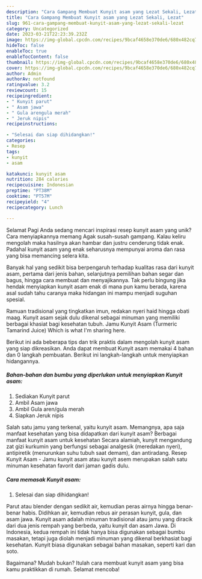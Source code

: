 ```yaml
---
description: "Cara Gampang Membuat Kunyit asam yang Lezat Sekali, Lezat"
title: "Cara Gampang Membuat Kunyit asam yang Lezat Sekali, Lezat"
slug: 961-cara-gampang-membuat-kunyit-asam-yang-lezat-sekali-lezat
category: Uncategorized
date: 2023-03-21T22:23:39.232Z
image: https://img-global.cpcdn.com/recipes/9bcaf4658e370de6/680x482cq70/kunyit-asam-foto-resep-utama.jpg
hideToc: false
enableToc: true
enableTocContent: false
thumbnail: https://img-global.cpcdn.com/recipes/9bcaf4658e370de6/680x482cq70/kunyit-asam-foto-resep-utama.jpg
cover: https://img-global.cpcdn.com/recipes/9bcaf4658e370de6/680x482cq70/kunyit-asam-foto-resep-utama.jpg
author: Admin
authorAv: notfound
ratingvalue: 3.2
reviewcount: 15
recipeingredient:
- " Kunyit parut"
- " Asam jawa"
- " Gula arengula merah"
- " Jeruk nipis"
recipeinstructions:

- "Selesai dan siap dihidangkan!"
categories:
- Resep
tags:
- kunyit
- asam

katakunci: kunyit asam 
nutrition: 284 calories
recipecuisine: Indonesian
preptime: "PT38M"
cooktime: "PT57M"
recipeyield: "4"
recipecategory: Lunch

---
```



Selamat Pagi Anda sedang mencari inspirasi resep kunyit asam yang unik? Cara menyiapkannya memang Agak susah-susah gampang. Kalau keliru mengolah maka hasilnya akan hambar dan justru cenderung tidak enak. Padahal kunyit asam yang enak seharusnya mempunyai aroma dan rasa yang bisa memancing selera kita.


Banyak hal yang sedikit bisa berpengaruh terhadap kualitas rasa dari kunyit asam, pertama dari jenis bahan, selanjutnya pemilihan bahan segar dan bagus, hingga cara membuat dan menyajikannya. Tak perlu bingung jika hendak menyiapkan kunyit asam enak di mana pun kamu berada, karena asal sudah tahu caranya maka hidangan ini mampu menjadi suguhan spesial.

Ramuan tradisional yang tingkatkan imun, redakan nyeri haid hingga obati maag. Kunyit asam sejak dulu dikenal sebagai minuman yang memiliki berbagai khasiat bagi kesehatan tubuh. Jamu Kunyit Asam (Turmeric Tamarind Juice) Which is what I&#39;m sharing here.


Berikut ini ada beberapa tips dan trik praktis dalam mengolah kunyit asam yang siap dikreasikan. Anda dapat membuat Kunyit asam memakai 4 bahan dan 0 langkah pembuatan. Berikut ini langkah-langkah untuk menyiapkan hidangannya.

<!--inarticleads1-->

##### Bahan-bahan dan bumbu yang diperlukan untuk menyiapkan Kunyit asam:

1. Sediakan  Kunyit parut
1. Ambil  Asam jawa
1. Ambil  Gula aren/gula merah
1. Siapkan  Jeruk nipis


Salah satu jamu yang terkenal, yaitu kunyit asam. Memangnya, apa saja manfaat kesehatan yang bisa didapatkan dari kunyit asam? Berbagai manfaat kunyit asam untuk kesehatan Secara alamiah, kunyit mengandung zat gizi kurkumin yang berfungsi sebagai analgesik (meredakan nyeri), antipiretik (menurunkan suhu tubuh saat demam), dan antiradang. Resep Kunyit Asam - Jamu kunyit asam atau kunyit asem merupakan salah satu minuman kesehatan favorit dari jaman gadis dulu. 

<!--inarticleads2-->

##### Cara memasak Kunyit asam:


1. Selesai dan siap dihidangkan!

Parut atau blender dengan sedikit air, kemudian peras airnya hingga benar-benar habis. Didihkan air, kemudian rebus air perasan kunyit, gula, dan asam jawa. Kunyit asam adalah minuman tradisional atau jamu yang diracik dari dua jenis rempah yang berbeda, yaitu kunyit dan asam Jawa. Di Indonesia, kedua rempah ini tidak hanya bisa digunakan sebagai bumbu masakan, tetapi juga diolah menjadi minuman yang dikenal berkhasiat bagi kesehatan. Kunyit biasa digunakan sebagai bahan masakan, seperti kari dan soto. 

Bagaimana? Mudah bukan? Itulah cara membuat kunyit asam yang bisa kamu praktikkan di rumah. Selamat mencoba!
